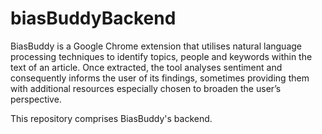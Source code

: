 # biasBuddyBackend

BiasBuddy is a Google Chrome extension that utilises natural language processing techniques to identify topics, people and keywords within the text of an article. Once extracted, the tool analyses sentiment and consequently informs the user of its findings, sometimes providing them with additional resources especially chosen to broaden the user’s perspective.

This repository comprises BiasBuddy's backend.
